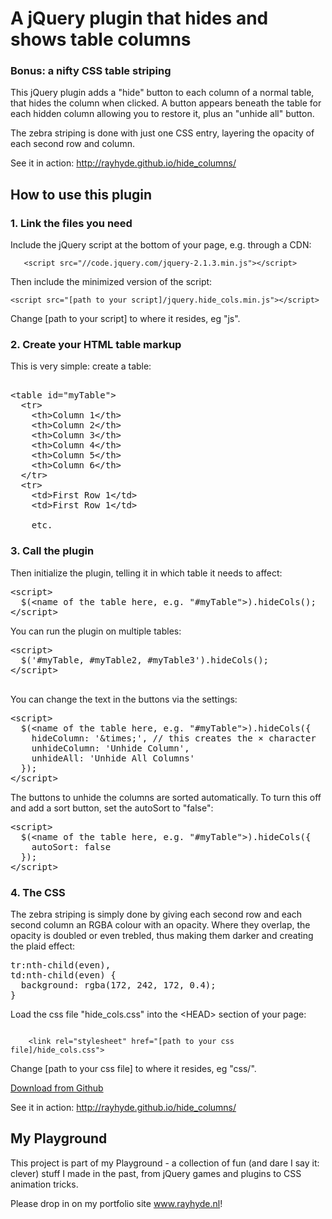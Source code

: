 <h1>A jQuery plugin that hides and shows table columns</h1>
<h3>Bonus: a nifty CSS table striping</h3>

<p>This jQuery plugin adds a "hide" button to each column of a normal table, that hides the column when clicked. A button appears beneath the table for each hidden column allowing you to restore it, plus an "unhide all" button.</p>
<p>The zebra striping is done with just one CSS entry, layering the opacity of each second row and column.</p>

<p>See it in action: <a href="http://rayhyde.github.io/hide_columns/">http://rayhyde.github.io/hide_columns/</a></p>

<h2>How to use this plugin</h2>
<h3>1. Link the files you need</h3>
<p>Include the jQuery script at the bottom of your page, e.g. through a CDN:</p>
<p><code>	&lt;script src="//code.jquery.com/jquery-2.1.3.min.js"&gt;&lt;/script&gt;</code></p>
<p>Then include the minimized version of the script:</p>
<p><code>&lt;script src="[path to your script]/jquery.hide_cols.min.js"&gt;&lt;/script&gt;</code></p>
<p>Change [path to your script] to where it resides, eg "js".</p>
<h3>2. Create your HTML table markup</h3>
<p>This is very simple: create a table:</p>
						
<pre>

&lt;table id="myTable"&gt;
  &lt;tr&gt;
    &lt;th&gt;Column 1&lt;/th&gt;
    &lt;th&gt;Column 2&lt;/th&gt;
    &lt;th&gt;Column 3&lt;/th&gt;
    &lt;th&gt;Column 4&lt;/th&gt;
    &lt;th&gt;Column 5&lt;/th&gt;
    &lt;th&gt;Column 6&lt;/th&gt;
  &lt;/tr&gt;
  &lt;tr&gt;
    &lt;td&gt;First Row 1&lt;/td&gt;
    &lt;td&gt;First Row 1&lt;/td&gt;
		
    etc.
</pre>
				
<h3>3. Call the plugin</h3>
<p>Then initialize the plugin, telling it in which table it needs to affect:</p>
<pre>
&lt;script&gt;
  $(&lt;name of the table here, e.g. "#myTable"&gt;).hideCols();
&lt;/script&gt;
</pre>
				<p>You can run the plugin on multiple tables:</p>
				<pre>
&lt;script&gt;
  $('#myTable, #myTable2, #myTable3').hideCols();
&lt;/script&gt
					</pre>
					
<p>You can change the text in the buttons via the settings:</p>
<pre>
&lt;script&gt;
  $(&lt;name of the table here, e.g. "#myTable"&gt;).hideCols({
    hideColumn: '&amp;times;', // this creates the &times; character
    unhideColumn: 'Unhide Column',
    unhideAll: 'Unhide All Columns'
  });
&lt;/script&gt;
</pre>
<p>The buttons to unhide the columns are sorted automatically. To turn this off and add a sort button, set the autoSort to "false":</p>
					<pre>
&lt;script&gt;
  $(&lt;name of the table here, e.g. "#myTable"&gt;).hideCols({
    autoSort: false
  });
&lt;/script&gt;
</pre>
<h3>4. The CSS</h3>
<p>The zebra striping is simply done by giving each second row and each second column an RGBA colour with an opacity. Where they overlap, the opacity is doubled or even trebled, thus making them darker and creating the plaid effect: </p>
<pre>
tr:nth-child(even),
td:nth-child(even) {
  background: rgba(172, 242, 172, 0.4);
}
</pre>
<p>Load the css file "hide_cols.css" into the &lt;HEAD&gt; section of your page:</p>
<code>
	&lt;link rel="stylesheet" href="[path to your css file]/hide_cols.css"&gt;
</code>
<p>Change [path to your css file] to where it resides, eg "css/".</p>
	<p><a class="btn btn-lg btn-success" href="https://github.com/RayHyde/hide_columns">Download from Github</a></p>

<p>See it in action: <a href="http://rayhyde.github.io/hide_columns/">http://rayhyde.github.io/hide_columns/</a></p>

<h2>My Playground</h2>

<p>This project is part of my Playground - a collection of fun (and dare I say it: clever) stuff I made in the past, from jQuery games and plugins to CSS animation tricks.</p>

<p>Please drop in on my portfolio site <a href="http://www.rayhyde.nl">www.rayhyde.nl</a>!</p>